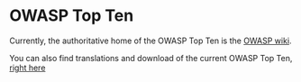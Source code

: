 OWASP Top Ten
=============

Currently, the authoritative home of the OWASP Top Ten is the [OWASP wiki](https://www.owasp.org/index.php/Category:OWASP_Top_Ten_Project).

You can also find translations and download of the current OWASP Top Ten, [right here](https://github.com/OWASP/Top_Ten/tree/2013/2013)
